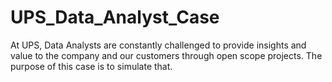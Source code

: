 # UPS_Data_Analyst_Case
At UPS, Data Analysts are constantly challenged to provide insights and value to the company and our customers through open scope projects. The purpose of this case is to simulate that.
